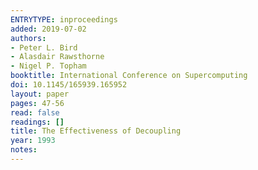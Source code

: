 ```yaml
---
ENTRYTYPE: inproceedings
added: 2019-07-02
authors:
- Peter L. Bird
- Alasdair Rawsthorne
- Nigel P. Topham
booktitle: International Conference on Supercomputing
doi: 10.1145/165939.165952
layout: paper
pages: 47-56
read: false
readings: []
title: The Effectiveness of Decoupling
year: 1993
notes:
---
```

